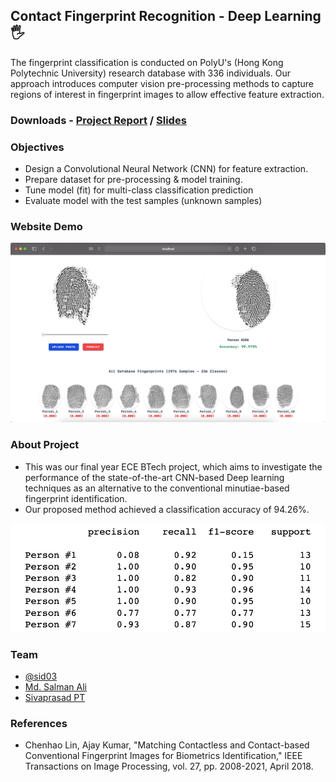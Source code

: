 ## Contact Fingerprint Recognition - Deep Learning 🖐

The fingerprint classification is conducted on PolyU's (Hong Kong Polytechnic University) research database with 336 individuals. Our approach introduces computer vision pre-processing methods to capture regions of interest in fingerprint images to allow effective feature extraction.

### Downloads - [Project Report](https://docs.google.com/document/d/1M8Uuayooe41rXfjOnnsMSI_earZXyu6RDQTVMWHmvVY/edit?usp=sharing) / [Slides](https://docs.google.com/presentation/d/17UGjXvcZBvHem8YrTKHmOrqw63oFVGT5tZNOA2pNzio/edit?usp=sharing)

### Objectives
- Design a Convolutional Neural Network (CNN) for feature extraction.
- Prepare dataset for pre-processing & model training.
- Tune model (fit) for multi-class classification prediction
- Evaluate model with the test samples (unknown samples)

### Website Demo

![website demo](screenshots/contact_demo.png)

### About Project
- This was our final year ECE BTech project, which aims to investigate the performance of the state-of-the-art CNN-based Deep learning techniques as an alternative to the conventional minutiae-based fingerprint identification.
- Our proposed method achieved a classification accuracy of 94.26%.

![classification_report.png](screenshots/classification_report.png)


### Team
- [@sid03](https://www.linkedin.com/in/sidheesh-nair-03859516a/)
- [Md. Salman Ali](https://www.linkedin.com/in/mohammedsalmanali/)
- [Sivaprasad PT](mailto:sivaprasadpt002@gmail.com)

### References
-  Chenhao Lin, Ajay Kumar, "Matching Contactless and Contact-based Conventional Fingerprint Images for Biometrics Identification," IEEE Transactions on Image Processing, vol. 27, pp. 2008-2021, April 2018.

